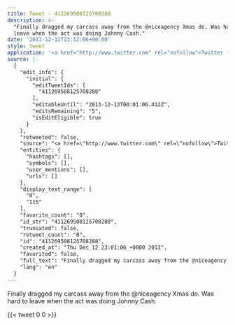 ```yaml
---
title: Tweet - 411269508125708288
description: >-
  "Finally dragged my carcass away from the @niceagency Xmas do. Was hard to
  leave when the act was doing Johnny Cash."
date: '2013-12-12T23:12:06+00:00'
style: tweet
application: '<a href="http://www.twitter.com" rel="nofollow">Twitter for BlackBerry</a>'
source: |-
  {
    "edit_info": {
      "initial": {
        "editTweetIds": [
          "411269508125708288"
        ],
        "editableUntil": "2013-12-13T00:01:06.412Z",
        "editsRemaining": "5",
        "isEditEligible": true
      }
    },
    "retweeted": false,
    "source": "<a href=\"http://www.twitter.com\" rel=\"nofollow\">Twitter for BlackBerry</a>",
    "entities": {
      "hashtags": [],
      "symbols": [],
      "user_mentions": [],
      "urls": []
    },
    "display_text_range": [
      "0",
      "115"
    ],
    "favorite_count": "0",
    "id_str": "411269508125708288",
    "truncated": false,
    "retweet_count": "0",
    "id": "411269508125708288",
    "created_at": "Thu Dec 12 23:01:06 +0000 2013",
    "favorited": false,
    "full_text": "Finally dragged my carcass away from the @niceagency Xmas do. Was hard to leave when the act was doing Johnny Cash.",
    "lang": "en"
  }
---
```

Finally dragged my carcass away from the @niceagency Xmas do. Was hard to leave when the act was doing Johnny Cash.
    
{{< tweet 0 0 >}}
    
